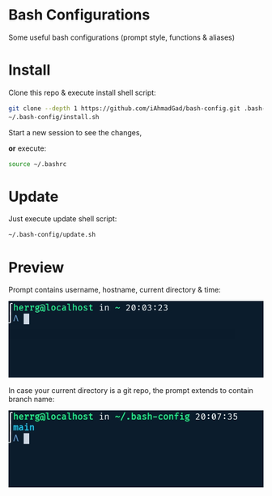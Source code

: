 # Bash Configurations
Some useful bash configurations (prompt style, functions & aliases)

# Install
Clone this repo & execute install shell script:
```bash
git clone --depth 1 https://github.com/iAhmadGad/bash-config.git .bash-config
~/.bash-config/install.sh
```
Start a new session to see the changes,

**or** execute:
```bash
source ~/.bashrc
```
# Update
Just execute update shell script:
```bash
~/.bash-config/update.sh
```
# Preview
Prompt contains username, hostname, current directory & time:

![img1](https://github.com/iAhmadGad/bash-config/blob/37fbc5295684cebb832a4dc7d9d06840ab787573/assets/img1.png)

In case your current directory is a git repo, the prompt extends to contain branch name:

![img2](https://github.com/iAhmadGad/bash-config/blob/37fbc5295684cebb832a4dc7d9d06840ab787573/assets/img2.png)
